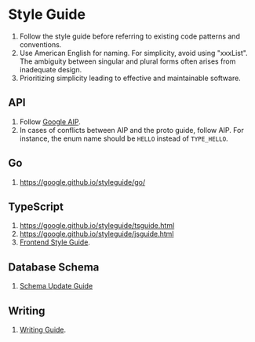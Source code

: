 # Style Guide

1. Follow the style guide before referring to existing code patterns and conventions.
1. Use American English for naming. For simplicity, avoid using "xxxList". The ambiguity between singular and plural forms often arises from inadequate design.
1. Prioritizing simplicity leading to effective and maintainable software.

## API
1. Follow [Google AIP](https://google.aip.dev/).
2. In cases of conflicts between AIP and the proto guide, follow AIP. For instance, the enum name should be `HELLO` instead of `TYPE_HELLO`.

## Go
1. https://google.github.io/styleguide/go/

## TypeScript
1. https://google.github.io/styleguide/tsguide.html
1. https://google.github.io/styleguide/jsguide.html
1. [Frontend Style Guide](fe-style-guide.md).

## Database Schema
1. [Schema Update Guide](schema-update-guide.md)

## Writing
1. [Writing Guide](writing-guide.md).
